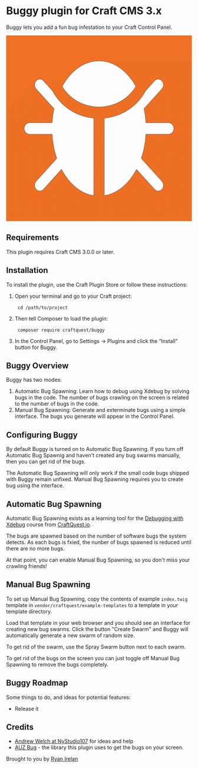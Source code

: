 # Buggy plugin for Craft CMS 3.x

Buggy lets you add a fun bug infestation to your Craft Control Panel.

![Screenshot](resources/img/plugin-logo.png)

## Requirements

This plugin requires Craft CMS 3.0.0 or later.

## Installation

To install the plugin, use the Craft Plugin Store or follow these instructions:

1. Open your terminal and go to your Craft project:

        cd /path/to/project

2. Then tell Composer to load the plugin:

        composer require craftquest/buggy

3. In the Control Panel, go to Settings → Plugins and click the “Install” button for Buggy.

## Buggy Overview

Buggy has two modes:

1. Automatic Bug Spawning: Learn how to debug using Xdebug by solving bugs in the code. The number of bugs crawling on the screen is related to the number of bugs in the code.
2. Manual Bug Spawning: Generate and exterminate bugs using a simple interface. The bugs you generate will appear in the Control Panel.

## Configuring Buggy

By default Buggy is turned on to Automatic Bug Spawning. If you turn off Automatic Bug Spawnig and haven't created any bug swarms manually, then you can get rid of the bugs. 

The Automatic Bug Spawning will only work if the small code bugs shipped with Buggy remain unfixed. Manual Bug Spawning requires you to create bug using the interface.

## Automatic Bug Spawning

Automatic Bug Spawning exists as a learning tool for the [Debugging with Xdebug]() course from [CraftQuest.io](https://craftquest.io).

The bugs are spawned based on the number of software bugs the system detects. As each bugs is fxied, the nunber of bugs spawned is reduced until there are no more bugs.

At that point, you can enable Manual Bug Spawning, so you don't miss your crawling friends!

## Manual Bug Spawning

To set up Manual Bug Spawning, copy the contents of  example `index.twig` template in `vendor/craftquest/example-templates` to a template in your template directory.

Load that template in your web browser and you should see an interface for creating new bug swarms. Click the button "Create Swarm" and Buggy will automatically generate a new swarm of random size.

To get rid of the swarm, use the Spray Swarm button next to each swarm. 

To get rid of the bugs on the screen you can just toggle off Manual Bug Spawning to remove the bugs completely.

## Buggy Roadmap

Some things to do, and ideas for potential features:

* Release it

## Credits

* [Andrew Welch at NyStudio107](https://nystudio107.com) for ideas and help
* [AUZ Bug](https://github.com/Auz/Bug) - the library this plugin uses to get the bugs on your screen.

Brought to you by [Ryan Irelan](https://craftquest.io)
